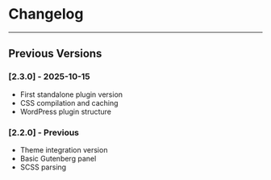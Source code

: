 # Changelog


---

## Previous Versions

### [2.3.0] - 2025-10-15
- First standalone plugin version
- CSS compilation and caching
- WordPress plugin structure

### [2.2.0] - Previous
- Theme integration version
- Basic Gutenberg panel
- SCSS parsing